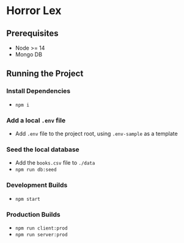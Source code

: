 # Horror Lex

## Prerequisites 

- Node >= 14
- Mongo DB

## Running the Project

### Install Dependencies
- `npm i`

### Add a local `.env` file
- Add `.env` file to the project root, using `.env-sample` as a template

### Seed the local database
- Add the `books.csv` file to `./data`
- `npm run db:seed`

### Development Builds
- `npm start`

### Production Builds
- `npm run client:prod`
- `npm run server:prod`
